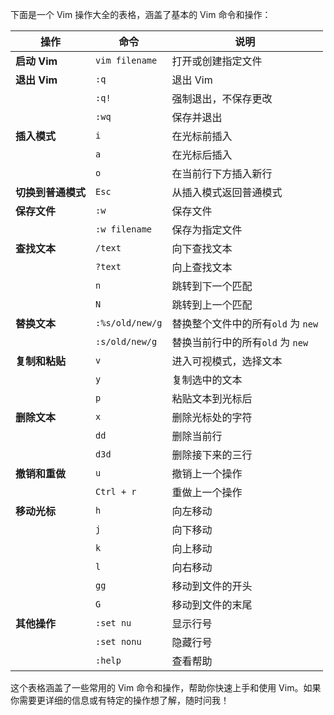下面是一个 Vim 操作大全的表格，涵盖了基本的 Vim 命令和操作：


| 操作               | 命令            | 说明                               |
| ------------------ | --------------- | ---------------------------------- |
| **启动 Vim**       | `vim filename`  | 打开或创建指定文件                 |
| **退出 Vim**       | `:q`            | 退出 Vim                           |
|                    | `:q!`           | 强制退出，不保存更改               |
|                    | `:wq`           | 保存并退出                         |
| **插入模式**       | `i`             | 在光标前插入                       |
|                    | `a`             | 在光标后插入                       |
|                    | `o`             | 在当前行下方插入新行               |
| **切换到普通模式** | `Esc`           | 从插入模式返回普通模式             |
| **保存文件**       | `:w`            | 保存文件                           |
|                    | `:w filename`   | 保存为指定文件                     |
| **查找文本**       | `/text`         | 向下查找文本                       |
|                    | `?text`         | 向上查找文本                       |
|                    | `n`             | 跳转到下一个匹配                   |
|                    | `N`             | 跳转到上一个匹配                   |
| **替换文本**       | `:%s/old/new/g` | 替换整个文件中的所有`old` 为 `new` |
|                    | `:s/old/new/g`  | 替换当前行中的所有`old` 为 `new`   |
| **复制和粘贴**     | `v`             | 进入可视模式，选择文本             |
|                    | `y`             | 复制选中的文本                     |
|                    | `p`             | 粘贴文本到光标后                   |
| **删除文本**       | `x`             | 删除光标处的字符                   |
|                    | `dd`            | 删除当前行                         |
|                    | `d3d`           | 删除接下来的三行                   |
| **撤销和重做**     | `u`             | 撤销上一个操作                     |
|                    | `Ctrl + r`      | 重做上一个操作                     |
| **移动光标**       | `h`             | 向左移动                           |
|                    | `j`             | 向下移动                           |
|                    | `k`             | 向上移动                           |
|                    | `l`             | 向右移动                           |
|                    | `gg`            | 移动到文件的开头                   |
|                    | `G`             | 移动到文件的末尾                   |
| **其他操作**       | `:set nu`       | 显示行号                           |
|                    | `:set nonu`     | 隐藏行号                           |
|                    | `:help`         | 查看帮助                           |

这个表格涵盖了一些常用的 Vim 命令和操作，帮助你快速上手和使用 Vim。如果你需要更详细的信息或有特定的操作想了解，随时问我！
